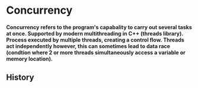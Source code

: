 # Concurrency
#### Concurrency refers to the program's capabality to carry out several tasks at once. Supported by modern multithreading in C++ (threads library). Process executed by multiple threads, creating a control flow. Threads act independently however, this can sometimes lead to data race (condtion where 2 or more threads simultaneously access a variable or memory location). 

## History
